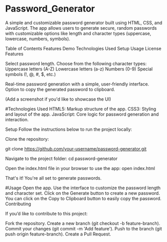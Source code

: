 # Password_Generator

A simple and customizable password generator built using HTML, CSS, and JavaScript. The app allows users to generate secure, random passwords with customizable options like length and character types (uppercase, lowercase, numbers, symbols).

Table of Contents
  Features
  Demo
  Technologies Used
  Setup
  Usage
  License
  Features
  
Select password length.
  Choose from the following character types:
  Uppercase letters (A-Z)
  Lowercase letters (a-z)
  Numbers (0-9)
  Special symbols (!, @, #, $, etc.)
  
Real-time password generation with a simple, user-friendly interface.
Option to copy the generated password to clipboard.


(Add a screenshot if you'd like to showcase the UI)


#Technologies Used
HTML5: Markup structure of the app.
CSS3: Styling and layout of the app.
JavaScript: Core logic for password generation and interaction.

Setup
Follow the instructions below to run the project locally:

Clone the repository:

git clone https://github.com/your-username/password-generator.git

Navigate to the project folder:
cd password-generator

Open the index.html file in your browser to use the app:
open index.html

That's it! You're all set to generate passwords.

#Usage
Open the app.
Use the interface to customize the password length and character set.
Click on the Generate button to create a new password.
You can click on the Copy to Clipboard button to easily copy the password.
Contributing

If you’d like to contribute to this project:

Fork the repository.
Create a new branch (git checkout -b feature-branch).
Commit your changes (git commit -m 'Add feature').
Push to the branch (git push origin feature-branch).
Create a Pull Request.
